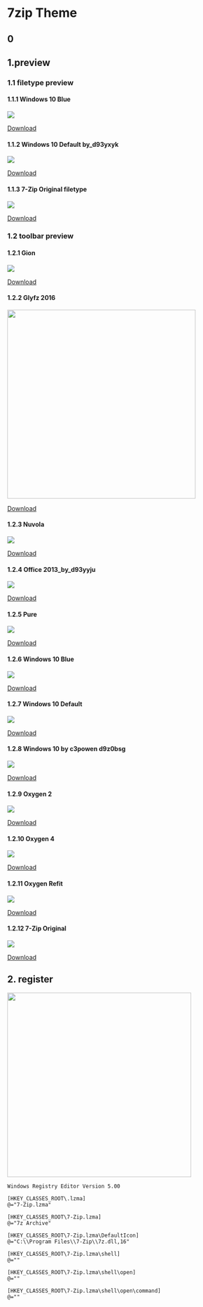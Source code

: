 # 7zip Theme

## 0

## 1.preview
### 1.1 filetype preview
#### 1.1.1 Windows 10 Blue
![](https://github.com/RipplePiam/7zip-Theme/blob/main/preview/filetype/Windows%2010%20Blue.jpg)

[Download](https://github.com/RipplePiam/7zip-Theme/blob/main/Filetype/Windows%2010%20Blue.zip)

#### 1.1.2 Windows 10 Default by_d93yxyk
![](https://github.com/RipplePiam/7zip-Theme/blob/main/preview/filetype/Windows%2010%20Default%20by_d93yxyk.jpg)

[Download](https://github.com/RipplePiam/7zip-Theme/blob/main/Filetype/Windows%2010%20Default%20by_d93yxyk.zip)

#### 1.1.3 7-Zip Original filetype
![](https://github.com/RipplePiam/7zip-Theme/blob/main/preview/filetype/7-Zip%20Original%20filetype.jpg)

[Download](https://github.com/RipplePiam/7zip-Theme/blob/main/Filetype/7-Zip%20Original%20filetype.zip)

### 1.2 toolbar preview
#### 1.2.1 Gion
![](https://github.com/RipplePiam/7zip-Theme/blob/main/preview/toolbar/Gion.jpg)

[Download](https://github.com/RipplePiam/7zip-Theme/blob/main/Toolbar/Gion.zip)

#### 1.2.2 Glyfz 2016
<img src="https://github.com/RipplePiam/7zip-Theme/blob/main/preview/toolbar/Glyfz%202016.jpg" width="430">

[Download](https://github.com/RipplePiam/7zip-Theme/blob/main/Toolbar/Glyfz%202016.zip)

#### 1.2.3 Nuvola
![](https://github.com/RipplePiam/7zip-Theme/blob/main/preview/toolbar/Nuvola.jpg)

[Download](https://github.com/RipplePiam/7zip-Theme/blob/main/Toolbar/Nuvola.zip)

#### 1.2.4 Office 2013_by_d93yyju
![](https://github.com/RipplePiam/7zip-Theme/blob/main/preview/toolbar/Office%202013_by_d93yyju.jpg)

[Download](https://github.com/RipplePiam/7zip-Theme/blob/main/Toolbar/Office%202013_by_d93yyju.zip)

#### 1.2.5 Pure
![](https://github.com/RipplePiam/7zip-Theme/blob/main/preview/toolbar/Pure.jpg)

[Download](https://github.com/RipplePiam/7zip-Theme/blob/main/Toolbar/Pure.zip)

#### 1.2.6 Windows 10 Blue
![](https://github.com/RipplePiam/7zip-Theme/blob/main/preview/toolbar/Windows%2010%20Blue.jpg)

[Download](https://github.com/RipplePiam/7zip-Theme/blob/main/Toolbar/Windows%2010%20Blue.zip)

#### 1.2.7 Windows 10 Default
![](https://github.com/RipplePiam/7zip-Theme/blob/main/preview/toolbar/Windows%2010%20Default.jpg)

[Download](https://github.com/RipplePiam/7zip-Theme/blob/main/Toolbar/Windows%2010%20Default.zip)

#### 1.2.8 Windows 10 by c3powen d9z0bsg
![](https://github.com/RipplePiam/7zip-Theme/blob/main/preview/toolbar/Windows%2010%20by%20c3powen%20d9z0bsg.jpg)

[Download](https://github.com/RipplePiam/7zip-Theme/blob/main/Toolbar/Windows%2010%20by%20c3powen%20d9z0bsg.zip)

#### 1.2.9 Oxygen 2
![](https://github.com/RipplePiam/7zip-Theme/blob/main/preview/toolbar/Oxygen%202.jpg)

[Download](https://github.com/RipplePiam/7zip-Theme/blob/main/Toolbar/Oxygen%202.zip)

#### 1.2.10 Oxygen 4
![](https://github.com/RipplePiam/7zip-Theme/blob/main/preview/toolbar/Oxygen%204.jpg)

[Download](https://github.com/RipplePiam/7zip-Theme/blob/main/Toolbar/Oxygen%204.zip)

#### 1.2.11 Oxygen Refit
![](https://github.com/RipplePiam/7zip-Theme/blob/main/preview/toolbar/Oxygen%20Refit.jpg)

[Download](https://github.com/RipplePiam/7zip-Theme/blob/main/Toolbar/Oxygen%20Refit.zip)

#### 1.2.12 7-Zip Original
![](https://github.com/RipplePiam/7zip-Theme/blob/main/preview/toolbar/7-Zip%20Original%20Toolbar%20Theme.jpg)

[Download](https://github.com/RipplePiam/7zip-Theme/blob/main/Toolbar/7-Zip%20Original%20Toolbar%20Theme.zip)

## 2. register
<img src="https://github.com/RipplePiam/7zip-Theme/blob/main/preview/option.png" width="420">

```register
Windows Registry Editor Version 5.00

[HKEY_CLASSES_ROOT\.lzma]
@="7-Zip.lzma"

[HKEY_CLASSES_ROOT\7-Zip.lzma]
@="7z Archive"

[HKEY_CLASSES_ROOT\7-Zip.lzma\DefaultIcon]
@="C:\\Program Files\\7-Zip\\7z.dll,16"

[HKEY_CLASSES_ROOT\7-Zip.lzma\shell]
@=""

[HKEY_CLASSES_ROOT\7-Zip.lzma\shell\open]
@=""

[HKEY_CLASSES_ROOT\7-Zip.lzma\shell\open\command]
@=""
```
